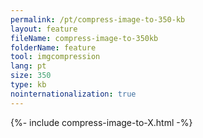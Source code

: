 ```yaml
---
permalink: /pt/compress-image-to-350-kb
layout: feature
fileName: compress-image-to-350kb
folderName: feature
tool: imgcompression
lang: pt
size: 350
type: kb
nointernationalization: true
---
```

{%- include compress-image-to-X.html -%}       
